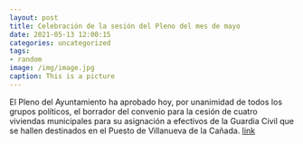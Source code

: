 ```yaml
---
layout: post
title: Celebración de la sesión del Pleno del mes de mayo
date: 2021-05-13 12:00:15
categories: uncategorized
tags:
- random
image: /img/image.jpg
caption: This is a picture
---
```

El Pleno del Ayuntamiento ha aprobado hoy, por unanimidad de todos los grupos políticos, el borrador del convenio para la cesión de cuatro viviendas municipales para su asignación a efectivos de la Guardia Civil que se hallen destinados en el Puesto de Villanueva de la Cañada.  [link](https://www.ayto-villacanada.es/tu-ayuntamiento/celebracion-de-la-sesion-del-pleno-del-mes-de-mayo/)
